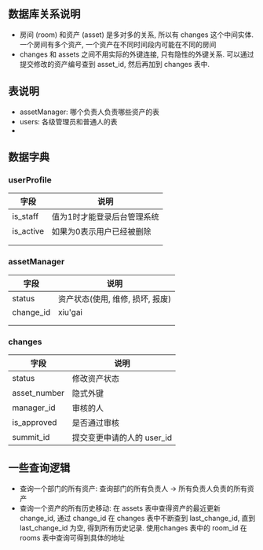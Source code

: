 ﻿## 数据库关系说明

- 房间 (room) 和资产 (asset) 是多对多的关系, 所以有 changes 这个中间实体. 一个房间有多个资产, 一个资产在不同时间段内可能在不同的房间
- changes 和 assets 之间不用实际的外键连接, 只有隐性的外键关系. 可以通过提交修改的资产编号查到 asset_id, 然后再加到 changes 表中. 

## 表说明

- assetManager: 哪个负责人负责哪些资产的表
- users: 各级管理员和普通人的表
- 

## 数据字典

### userProfile

| 字段      | 说明                        |
| --------- | --------------------------- |
| is_staff  | 值为1时才能登录后台管理系统 |
| is_active | 如果为0表示用户已经被删除   |
|           |                             |
|           |                             |

### assetManager

| 字段      | 说明                             |
| --------- | -------------------------------- |
| status    | 资产状态(使用, 维修, 损坏, 报废) |
| change_id | xiu'gai                          |
|           |                                  |
|           |                                  |

### changes

| 字段         | 说明                       |
| ------------ | -------------------------- |
| status       | 修改资产状态               |
| asset_number | 隐式外键                   |
| manager_id   | 审核的人                   |
| is_approved  | 是否通过审核               |
| summit_id    | 提交变更申请的人的 user_id |

## 一些查询逻辑

- 查询一个部门的所有资产: 查询部门的所有负责人 -> 所有负责人负责的所有资产
- 查询一个资产的所有历史移动: 在 assets 表中查得资产的最近更新 change_id, 通过 change_id 在 changes 表中不断查到 last_change_id, 直到 last_change_id 为空, 得到所有历史记录. 使用changes 表中的 room_id 在 rooms 表中查询可得到具体的地址